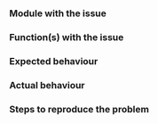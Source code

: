 ### Module with the issue


### Function(s) with the issue


### Expected behaviour


### Actual behaviour


### Steps to reproduce the problem
